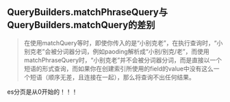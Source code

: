 ## QueryBuilders.matchPhraseQuery与QueryBuilders.matchQuery的差别

> 在使用matchQuery等时，即使你传入的是“小别克老”，在执行查询时，“小别克老”会被分词器分词，例如paoding解析成“小别/别克/老”，而使用matchPhraseQuery时，“小别克老”并不会被分词器分词，而是直接以一个短语的形式查询，而如果你在创建索引所使用的field的value中没有这么一个短语（顺序无差，且连接在一起），那么将查询不出任何结果。





es分页是从0开始的！！！
